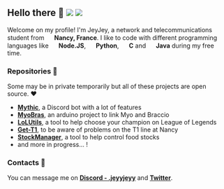 ## Hello there 👋 <img src="https://img.shields.io/badge/Status-active-green"/>  <img src="https://img.shields.io/badge/Repositories-9-blue"/>

Welcome on my profile! I'm JeyJey, a network and telecommunications student from <img src="https://img.icons8.com/color/1048/france-circular.png" width="15"/> **Nancy, France**.
I like to code with different programming languages like <img src="https://img.icons8.com/fluency/512/node-js.png" width="15"/> **Node.JS**, <img src="https://img.icons8.com/color/2x/python.png" width="15"/> **Python**, <img src="https://img.icons8.com/color/2x/c-programming.png" width="15"/> **C** and <img src="https://img.icons8.com/color/2x/java-coffee-cup-logo.png" width="15"/> **Java** during my free time.

### Repositories 🔧

Some may be in private temporarily but all of these projects are open source. ❤
* **[Mythic](https://github.com/JeyyJeyy/Mythic)**, a Discord bot with a lot of features
* **[MyoBras](https://github.com/JeyyJeyy/MyoBras)**, an arduino project to link Myo and Braccio
* **[LoLUtils](https://github.com/JeyyJeyy/LoLUtils)**, a tool to help choose your champion on League of Legends
* **[Get-T1](https://github.com/JeyyJeyy/Get-T1)**, to be aware of problems on the T1 line at Nancy
* **[StockManager](https://github.com/JeyyJeyy/StockManager-server)**, a tool to help control food stocks
* and more in progress... !

### Contacts 📝

You can message me on **[Discord - .jeyyjeyy](https://discord.com/users/442645039693299723)** and **[Twitter](https://twitter.com/gJeyJey_)**.
